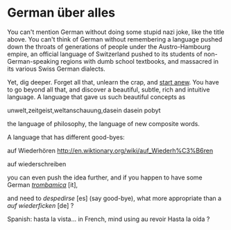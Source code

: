 German über alles
===

You can't mention German without doing some stupid nazi joke, like the title above. You can't think of German without remembering a language pushed down the throats of generations of people under the Austro-Hambourg empire, an official language of Switzerland pushed to its students of non-German-speaking regions with dumb school textbooks, and massacred in its various Swiss German dialects.

Yet, dig deeper. Forget all that, unlearn the crap, and [start anew](learning-languages). You have to go beyond all that, and discover a beautiful, subtle, rich and intuitive language. A language that gave us such beautiful concepts as

unwelt,zeitgeist,weltanschauung,dasein
dasein pobyt

the language of philosophy, the language of new composite words.

A language that has different good-byes:

auf Wiederhören
http://en.wiktionary.org/wiki/auf_Wiederh%C3%B6ren

auf wiederschreiben

you can even push the idea further, and if you happen to have some German *[trombamica](trombamici)* [it],

and need to *despedirse* [es] (say good-bye), what more appropriate than a *auf wiederficken* [de] ?

Spanish: hasta la vista... in French, mind using au revoir
Hasta la oída ?
